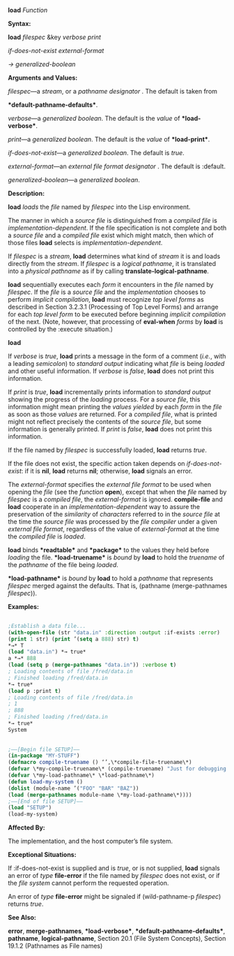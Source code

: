 **load** *Function* 



**Syntax:** 



**load** *filespec* &amp;key *verbose print* 



*if-does-not-exist external-format* 



*→ generalized-boolean* 



**Arguments and Values:** 



*filespec*—a *stream*, or a *pathname designator* . The default is taken from 



**\*default-pathname-defaults\***. 



*verbose*—a *generalized boolean*. The default is the *value* of **\*load-verbose\***. 



*print*—a *generalized boolean*. The default is the *value* of **\*load-print\***. 



*if-does-not-exist*—a *generalized boolean*. The default is *true*. 



*external-format*—an *external file format designator* . The default is :default. 



*generalized-boolean*—a *generalized boolean*. 



**Description:** 



**load** *loads* the *file* named by *filespec* into the Lisp environment. 



The manner in which a *source file* is distinguished from a *compiled file* is *implementation-dependent*. If the file specification is not complete and both a *source file* and a *compiled file* exist which might match, then which of those files **load** selects is *implementation-dependent*. 



If *filespec* is a *stream*, **load** determines what kind of *stream* it is and loads directly from the *stream*. If *filespec* is a *logical pathname*, it is translated into a *physical pathname* as if by calling **translate-logical-pathname**. 



**load** sequentially executes each *form* it encounters in the *file* named by *filespec*. If the *file* is a *source file* and the *implementation* chooses to perform *implicit compilation*, **load** must recognize *top level forms* as described in Section 3.2.3.1 (Processing of Top Level Forms) and arrange for each *top level form* to be executed before beginning *implicit compilation* of the next. (Note, however, that processing of **eval-when** *forms* by **load** is controlled by the :execute situation.) 







 



 



**load** 



If *verbose* is *true*, **load** prints a message in the form of a comment (*i.e.*, with a leading *semicolon*) to *standard output* indicating what *file* is being *loaded* and other useful information. If *verbose* is *false*, **load** does not print this information. 



If *print* is *true*, **load** incrementally prints information to *standard output* showing the progress of the *loading* process. For a *source file*, this information might mean printing the *values yielded* by each *form* in the *file* as soon as those *values* are returned. For a *compiled file*, what is printed might not reflect precisely the contents of the *source file*, but some information is generally printed. If *print* is *false*, **load** does not print this information. 



If the file named by *filespec* is successfully loaded, **load** returns *true*. 



If the file does not exist, the specific action taken depends on *if-does-not-exist*: if it is **nil**, **load** returns **nil**; otherwise, **load** signals an error. 



The *external-format* specifies the *external file format* to be used when opening the *file* (see the *function* **open**), except that when the *file* named by *filespec* is a *compiled file*, the *external-format* is ignored. **compile-file** and **load** cooperate in an *implementation-dependent* way to assure the preservation of the *similarity* of *characters* referred to in the *source file* at the time the *source file* was processed by the *file compiler* under a given *external file format*, regardless of the value of *external-format* at the time the *compiled file* is *loaded*. 



**load** binds **\*readtable\*** and **\*package\*** to the values they held before *loading* the file. **\*load-truename\*** is *bound* by **load** to hold the *truename* of the *pathname* of the file being *loaded*. 



**\*load-pathname\*** is *bound* by **load** to hold a *pathname* that represents *filespec* merged against the defaults. That is, (pathname (merge-pathnames *filespec*)). 



**Examples:**
```lisp
 
;Establish a data file... 
(with-open-file (str "data.in" :direction :output :if-exists :error) 
(print 1 str) (print ’(setq a 888) str) t) 
*→* T 
(load "data.in") *→ true* 
a *→* 888 
(load (setq p (merge-pathnames "data.in")) :verbose t) 
; Loading contents of file /fred/data.in 
; Finished loading /fred/data.in 
*→ true* 
(load p :print t) 
; Loading contents of file /fred/data.in 
; 1 
; 888 
; Finished loading /fred/data.in 
*→ true* 
System 
 
 
;––[Begin file SETUP]–– 
(in-package "MY-STUFF") 
(defmacro compile-truename () ‘’,\*compile-file-truename\*) 
(defvar \*my-compile-truename\* (compile-truename) "Just for debugging.") 
(defvar \*my-load-pathname\* \*load-pathname\*) 
(defun load-my-system () 
(dolist (module-name ’("FOO" "BAR" "BAZ")) 
(load (merge-pathnames module-name \*my-load-pathname\*)))) 
;––[End of file SETUP]–– 
(load "SETUP") 
(load-my-system) 

```
**Affected By:** 



The implementation, and the host computer’s file system. 



**Exceptional Situations:** 



If :if-does-not-exist is supplied and is *true*, or is not supplied, **load** signals an error of *type* **file-error** if the file named by *filespec* does not exist, or if the *file system* cannot perform the requested operation. 



An error of *type* **file-error** might be signaled if (wild-pathname-p *filespec*) returns *true*. 



**See Also:** 



**error**, **merge-pathnames**, **\*load-verbose\***, **\*default-pathname-defaults\***, **pathname**, **logical-pathname**, Section 20.1 (File System Concepts), Section 19.1.2 (Pathnames as File names) 




